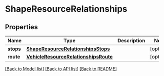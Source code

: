 # ShapeResourceRelationships

## Properties
Name | Type | Description | Notes
------------ | ------------- | ------------- | -------------
**stops** | [**ShapeResourceRelationshipsStops**](ShapeResourceRelationshipsStops.md) |  | [optional] 
**route** | [**VehicleResourceRelationshipsRoute**](VehicleResourceRelationshipsRoute.md) |  | [optional] 

[[Back to Model list]](../README.md#documentation-for-models) [[Back to API list]](../README.md#documentation-for-api-endpoints) [[Back to README]](../README.md)


